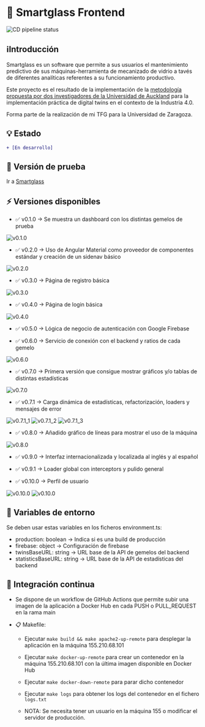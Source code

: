 # 🤖 Smartglass Frontend
![CD pipeline status](https://github.com/adrianliz/smartglass_frontend/actions/workflows/cd.yml/badge.svg)

## ℹ️Introducción

Smartglass es un software que permite a sus usuarios el mantenimiento predictivo de sus máquinas-herramienta de mecanizado de vidrio a tavés de diferentes analíticas referentes a su funcionamiento productivo.

Este proyecto es el resultado de la implementación de la [metodología propuesta por dos investigadores de la Universidad de Auckland](https://doi.org/10.1016/j.jmsy.2018.05.003) para la implementación práctica de digital twins en el contexto de la Industria 4.0.

Forma parte de la realización de mi TFG para la Universidad de Zaragoza.

## 💡 Estado
```diff
+ [En desarrollo]
```

## 🎉 Versión de prueba
Ir a [Smartglass](http://155.210.68.101)

## ⚡ Versiones disponibles
- :white_check_mark: v0.1.0 -> Se muestra un dashboard con los distintas gemelos de prueba

![v0.1.0](screenshots/v0.1.0.png)

- :white_check_mark: v0.2.0 -> Uso de Angular Material como proveedor de componentes estándar y creación de un sidenav básico

![v0.2.0](screenshots/v0.2.0.png)

- :white_check_mark: v0.3.0 -> Página de registro básica

![v0.3.0](screenshots/v0.3.0.png)

- :white_check_mark: v0.4.0 -> Página de login básica

![v0.4.0](screenshots/v0.4.0.png)

- :white_check_mark: v0.5.0 -> Lógica de negocio de autenticación con Google Firebase

- :white_check_mark: v0.6.0 -> Servicio de conexión con el backend y ratios de cada gemelo

![v0.6.0](screenshots/v0.6.0.png)

- :white_check_mark: v0.7.0 -> Primera versión que consigue mostrar gráficos y/o tablas de distintas estadísticas

![v0.7.0](screenshots/v0.7.0.png)

- :white_check_mark: v0.7.1 -> Carga dinámica de estadísticas, refactorización, loaders y mensajes de error

![v0.7.1_1](screenshots/v0.7.1_1.png)
![v0.7.1_2](screenshots/v0.7.1_2.png)
![v0.7.1_3](screenshots/v0.7.1_3.png)

- :white_check_mark: v0.8.0 -> Añadido gráfico de líneas para mostrar el uso de la máquina

![v0.8.0](screenshots/v0.8.0.png)

- :white_check_mark: v0.9.0 -> Interfaz internacionalizada y localizada al inglés y al español

- :white_check_mark: v0.9.1 -> Loader global con interceptors y pulido general

- :white_check_mark: v0.10.0 -> Perfil de usuario

![v0.10.0](screenshots/v0.10.0_1.png)
![v0.10.0](screenshots/v0.10.0_2.png)

## 📁 Variables de entorno

Se deben usar estas variables en los ficheros environment.ts:
- production: boolean -> Indica si es una build de producción
- firebase: object -> Configuración de firebase
- twinsBaseURL: string -> URL base de la API de gemelos del backend
- statisticsBaseURL: string -> URL base de la API de estadísticas del backend

## 🏁 Integración continua

- Se dispone de un workflow de GitHub Actions que permite subir una imagen de la aplicación a Docker Hub en cada PUSH o PULL_REQUEST en la rama main

- 📋 Makefile:
	- Ejecutar `make build && make apache2-up-remote` para desplegar la aplicación en la máquina 155.210.68.101
	- Ejecutar `make docker-up-remote` para crear un contenedor en la máquina 155.210.68.101 con la última imagen disponible
		en Docker Hub
	- Ejecutar `make docker-down-remote` para parar dicho contenedor
	- Ejecutar `make logs` para obtener los logs del contenedor en el fichero `logs.txt`
	
	- NOTA: Se necesita tener un usuario en la máquina 155 o modificar el servidor de producción.
